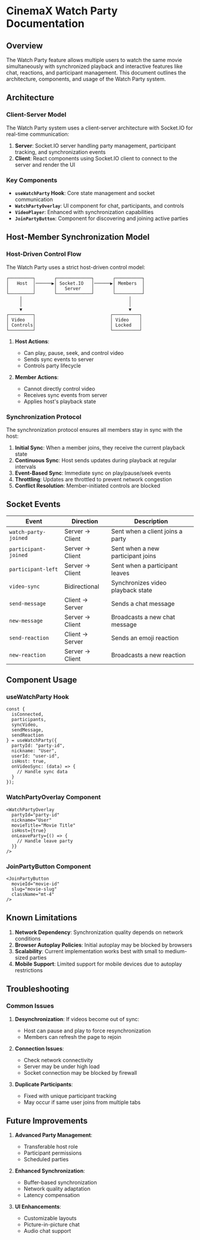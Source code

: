 # CinemaX Watch Party Documentation

## Overview

The Watch Party feature allows multiple users to watch the same movie simultaneously with synchronized playback and interactive features like chat, reactions, and participant management. This document outlines the architecture, components, and usage of the Watch Party system.

## Architecture

### Client-Server Model

The Watch Party system uses a client-server architecture with Socket.IO for real-time communication:

1. **Server**: Socket.IO server handling party management, participant tracking, and synchronization events
2. **Client**: React components using Socket.IO client to connect to the server and render the UI

### Key Components

- **`useWatchParty` Hook**: Core state management and socket communication
- **`WatchPartyOverlay`**: UI component for chat, participants, and controls
- **`VideoPlayer`**: Enhanced with synchronization capabilities
- **`JoinPartyButton`**: Component for discovering and joining active parties

## Host-Member Synchronization Model

### Host-Driven Control Flow

The Watch Party uses a strict host-driven control model:

```
┌─────────┐       ┌─────────────┐       ┌──────────┐
│   Host  │──────▶│ Socket.IO   │──────▶│ Members  │
│         │       │   Server    │       │          │
└─────────┘       └─────────────┘       └──────────┘
     │                                        │
     │                                        │
     ▼                                        ▼
┌─────────┐                            ┌──────────┐
│ Video   │                            │ Video    │
│ Controls│                            │ Locked   │
└─────────┘                            └──────────┘
```

1. **Host Actions**:
   - Can play, pause, seek, and control video
   - Sends sync events to server
   - Controls party lifecycle

2. **Member Actions**:
   - Cannot directly control video
   - Receives sync events from server
   - Applies host's playback state

### Synchronization Protocol

The synchronization protocol ensures all members stay in sync with the host:

1. **Initial Sync**: When a member joins, they receive the current playback state
2. **Continuous Sync**: Host sends updates during playback at regular intervals
3. **Event-Based Sync**: Immediate sync on play/pause/seek events
4. **Throttling**: Updates are throttled to prevent network congestion
5. **Conflict Resolution**: Member-initiated controls are blocked

## Socket Events

| Event | Direction | Description |
|-------|-----------|-------------|
| `watch-party-joined` | Server → Client | Sent when a client joins a party |
| `participant-joined` | Server → Client | Sent when a new participant joins |
| `participant-left` | Server → Client | Sent when a participant leaves |
| `video-sync` | Bidirectional | Synchronizes video playback state |
| `send-message` | Client → Server | Sends a chat message |
| `new-message` | Server → Client | Broadcasts a new chat message |
| `send-reaction` | Client → Server | Sends an emoji reaction |
| `new-reaction` | Server → Client | Broadcasts a new reaction |

## Component Usage

### useWatchParty Hook

```tsx
const {
  isConnected,
  participants,
  syncVideo,
  sendMessage,
  sendReaction
} = useWatchParty({
  partyId: "party-id",
  nickname: "User",
  userId: "user-id",
  isHost: true,
  onVideoSync: (data) => {
    // Handle sync data
  }
});
```

### WatchPartyOverlay Component

```tsx
<WatchPartyOverlay
  partyId="party-id"
  nickname="User"
  movieTitle="Movie Title"
  isHost={true}
  onLeaveParty={() => {
    // Handle leave party
  }}
/>
```

### JoinPartyButton Component

```tsx
<JoinPartyButton
  movieId="movie-id"
  slug="movie-slug"
  className="mt-4"
/>
```

## Known Limitations

1. **Network Dependency**: Synchronization quality depends on network conditions
2. **Browser Autoplay Policies**: Initial autoplay may be blocked by browsers
3. **Scalability**: Current implementation works best with small to medium-sized parties
4. **Mobile Support**: Limited support for mobile devices due to autoplay restrictions

## Troubleshooting

### Common Issues

1. **Desynchronization**: If videos become out of sync:
   - Host can pause and play to force resynchronization
   - Members can refresh the page to rejoin

2. **Connection Issues**:
   - Check network connectivity
   - Server may be under high load
   - Socket connection may be blocked by firewall

3. **Duplicate Participants**:
   - Fixed with unique participant tracking
   - May occur if same user joins from multiple tabs

## Future Improvements

1. **Advanced Party Management**:
   - Transferable host role
   - Participant permissions
   - Scheduled parties

2. **Enhanced Synchronization**:
   - Buffer-based synchronization
   - Network quality adaptation
   - Latency compensation

3. **UI Enhancements**:
   - Customizable layouts
   - Picture-in-picture chat
   - Audio chat support
